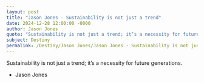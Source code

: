 ```yaml
---
layout: post
title: "Jason Jones - Sustainability is not just a trend"
date: 2024-12-28 12:00:00 -0000
author: Jason Jones
quote: "Sustainability is not just a trend; it’s a necessity for future generations."
subject: Destiny
permalink: /Destiny/Jason Jones/Jason Jones - Sustainability is not just a trend
---
```


Sustainability is not just a trend; it’s a necessity for future generations.

- Jason Jones
